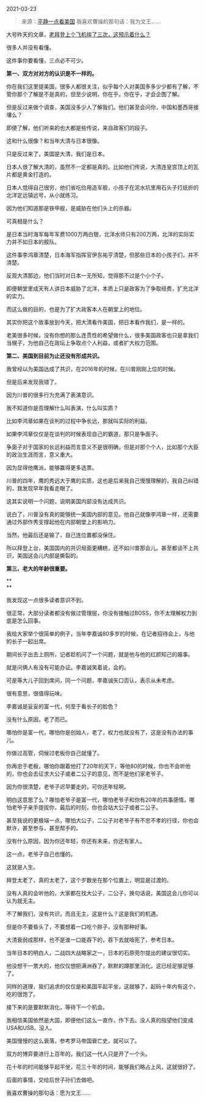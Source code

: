 2021-03-23

> 来源：[平静一点看美国](http://mp.weixin.qq.com/s?__biz=MzU3NDc5Nzc0NQ==&mid=2247501075&idx=1&sn=7aefbf49f1cb17d954e03bc836c7197d&chksm=fd2e67cdca59eedb03f64453604b41fbbf6868dd42c4a2a97676262d3ceef2afaac8ca91e9af&scene=27#wechat_redirect)
> 我喜欢曹操的那句话：我为文王......

大号昨天的文章，[老拜登上个飞机摔了三次，这预示着什么？](https://mp.weixin.qq.com/s?__biz=MzU0MjYwNDU2Mw==&mid=2247497367&idx=2&sn=148ced8bfa5b82bd8ad161a0815d9470&chksm=fb1a9aebcc6d13fdbe900ee959daf0c2258a84e49ad6fa0ab2f81f7dea5697620c41ce8e9edc&token=281798193&lang=zh_CN&scene=21#wechat_redirect)

  

很多人并没有看懂。

  

这件事你要看懂，三点必不可少。  

  

 **第一、双方对对方的认识是不一样的。**

  

你在我们这里提美国，很多人都很关注，似乎每个人对美国多多少少都有了解，不管你那个了解是不是真的，但至少说明，你在乎。你在乎，才会企图了解。  

  

但是反过来做个调查，美国没多少人了解我们。他们甚至会问你，中国和墨西哥接壤么？  

  

即便了解，他们听来的也大都是些传说，来自政客们的段子。  

  

这和什么很像？和当年大清与日本很像。

  

只是反过来了，美国是大清，我们是日本。

  

日本人很了解大清的，虽然不一定都是真的。比如他们传说，大清连皇宫顶上的瓦片都是黄金打造的。  

  

日本人觉得自己很穷，他们省吃俭用造军舰，小孩子在泥水坑里用石头子打纸折的北洋定远镇远号，从小就练习。  

  

因为他们知道那是铁甲舰，是威胁在他们头上的杀器。

  

可真相是什么？

  

是日本当时海军每年军费1000万两白银，北洋水师只有200万两，北洋的实际实力并不如日本的舰队。

  

这件事李鸿章清楚，日本海军指挥官伊东祐亨清楚，但那些日本的小孩子们，并不清楚。

  

反观大清那边，他们当时对日本一无所知，觉得那不过是个小个子。  

  

即便朝堂里成天有人讲日本威胁了北洋，本质上只是政客为了争取经费，扩充北洋的实力。

  

而这么做的目的，也是为了扩大政客本人在朝堂上的地位。

  

其实你把这个故事放到今天，把大清看作美国，把日本看作我们，是一样的。  

  

老美很多时候，没有你想的那么连贯性的希望做什么，很多美国政客也只是拿我们当幌子，为他自己在政坛上争取点个人利益，或者扩大权力范围。  

  

 **第二、美国到目前为止还没有形成共识。**

  

我曾经以为美国达成了共识，在2016年的时候，在川普刚刚上位的时候。  

  

但是后来发现我错了。  

  

因为川普的很多行为充满了表演意识。  

  

我不知道你是否理解什么叫表演，什么叫实质？

  

比如李鸿章如果在谈判的过程中争长远，那就叫实际的利益。  

  

如果李鸿章仅仅是在谈判的时候表现自己的霸道，那只是争面子。

  

争面子对于国家的长远利益而言意义不是很明确，但是对那个个人，比如那个大臣的政治生涯而言，意义重大。

  

因为显得他鹰派，能够赢得更多选票。

  

川普的四年，鹰的秀远大于鹰的实质，这也是后来我自己慢慢理解的，我自己纠错的，我发现早年我看走眼了。

  

这其实说明一个问题，说明美国内部没有达成共识。  

  

说白了，川普没有真的能够统一美国内部的意见。他自己就像李鸿章一样，还需要通过外部作秀支撑起他在内部朝堂上的影响力。

  

当然，他最后还是输了，自己连位置都没保住。  

  

所以拜登上台，美国国内的共识局面更糟糕，还不如川普那会儿。甚至都谈不上共识，美国这会儿内部是撕裂的。  

  

 **第三、老大的年龄很重要。**

 **  
**

我发现这一点很多读者意识不到。

  

很正常，大部分读者都没有做过管理层，你没有接触过BOSS，你不太理解权力到底是怎么回事。

  

我给大家举个很简单的例子，当年李嘉诚80多岁的时候，在记者招待会上，与他的长子一起出席。  

  

期间长子出去上厕所，记者趁机问了一个问题，就是他与他的红颜知己的婚事。  

  

就是问俩人有没有可能办证。李嘉诚笑着说，会的。

  

可是等大儿子回到席间，同一个问题，李嘉诚矢口否认，表示从未考虑。  

  

很有意思，很值得玩味。

  

李嘉诚是妥妥的富一代，何至于看长子的脸色？  

  

没有什么原因，老了而已。  

  

哪怕你是富一代，哪怕你是创始人，老了，权力也就没有了，这是没有办法的事儿。  

  

你做过高管，伺候过老板你自己就懂了。  

  

你再忠于老板，哪怕你跟着他打了20年的天下，等他80的时候，你也不会听他的，你也会去征求大公子或者二公子的意见，而不是他们家老爷子。  

  

因为你很清楚，老爷子迟早要走的，可你还年轻啊。

  

明白这意思了么？哪怕老爷子是富一代，哪怕老爷子和你有20年的共事感情，哪怕老爷子亲手提拔你，最后的时刻，你也会站大公子或者二公子。  

  

甚至我说的更极端一点，哪怕大公子，二公子对老爷子有不忠不孝的行径，你也会默许，甚至参与，甚至帮手的。  

  

没有什么原因，因为你还年轻，你还有未来，你还有家人。

  

这一点，老爷子自己也懂的。  

  

这就是人生。

  

拜登太老了，真的太老了，这个岁数坐在那个位置上，明显是过渡的。  

  

没有人真的会听他的，大家都在找大公子，二公子，换句话说，美国这会儿你可以认为就无主。  

  

不了解我们，没有共识，而且无主，这是什么？这是我们的机遇。  

  

但是你不要昏头了，不要想着一口吃个胖子，没有那种好事。

  

大清衰弱成那样，也不是谁一口能吞下的，吞下去就噎死了，参考日本。

  

当年日本的明白人，二战四大战略家之一，日本的石原莞尔提出的建议很切实。

  

他没想干一票大的，他仅仅想把满洲吞了，默默的蹲那里消化，这已经足够足够了。

  

同样的道理，我们追求的仅仅是和美国平起平坐，这就够了，起码十年内有这个，吃的很饱了。

  

接下来的是要默默消化，等待下一个机会。

  

我相信美国依然是大国，即便他们这么一直作，作下去。没人真的指望他们变成USA和USB，没人。  

  

美国慢慢的这么衰落，参考罗马帝国衰亡史，就可以了。  

  

双方的博弈要进行上百年的，我们这一代人只是开了一个头。

  

花十年的时间能够平起平坐，花三十年的时间，能够我们略占上风，这就很好了。  

  

后面的事情，交给后世子孙们去做吧。  

  

我喜欢曹操的那句话：愿为文王......

